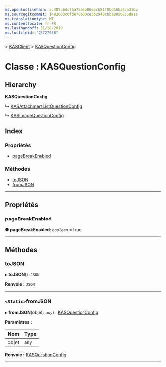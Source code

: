 ```yaml
---
ms.openlocfilehash: ac489a6dcf6a75eeb86eacb81f0bd56ba9aa316b
ms.sourcegitcommit: 1482683c0fde70600ce3b2948cbba8856935d91e
ms.translationtype: MT
ms.contentlocale: fr-FR
ms.lasthandoff: 01/18/2019
ms.locfileid: "28727958"
---
```

[](../README.md) > [KASClient](../modules/kasclient.md) > [KASQuestionConfig](../classes/kasclient.kasquestionconfig.md)

# <a name="class-kasquestionconfig"></a>Classe : KASQuestionConfig

## <a name="hierarchy"></a>Hierarchy

**KASQuestionConfig**

↳ [KASAttachmentListQuestionConfig](kasclient.kasattachmentlistquestionconfig.md)

↳ [KASImageQuestionConfig](kasclient.kasimagequestionconfig.md)

## <a name="index"></a>Index

### <a name="properties"></a>Propriétés

* [pageBreakEnabled](kasclient.kasquestionconfig.md#pagebreakenabled)
### <a name="methods"></a>Méthodes

* [toJSON](kasclient.kasquestionconfig.md#tojson)
* [fromJSON](kasclient.kasquestionconfig.md#fromjson)

---

## <a name="properties"></a>Propriétés

<a id="pagebreakenabled"></a>

###  <a name="pagebreakenabled"></a>pageBreakEnabled

**● pageBreakEnabled**: *`boolean`* = true

___

## <a name="methods"></a>Méthodes

<a id="tojson"></a>

###  <a name="tojson"></a>toJSON

▸ **toJSON**() :`JSON`

**Renvoie :** `JSON`

___

<a id="fromjson"></a>

### <a name="static-fromjson"></a>`<Static>`fromJSON

▸ **fromJSON**(objet : *`any`*) : [KASQuestionConfig](kasclient.kasquestionconfig.md)

**Paramètres :**

| Nom | Type |
| ------ | ------ |
| objet | `any` |

**Renvoie :** [KASQuestionConfig](kasclient.kasquestionconfig.md)

___

